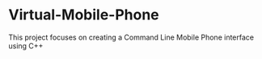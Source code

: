# Virtual-Mobile-Phone
This project focuses on creating a Command Line Mobile Phone interface using C++ 
